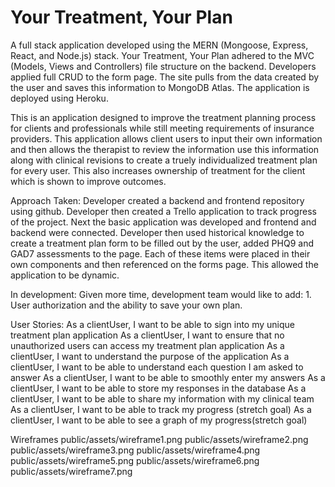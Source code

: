 
# Your Treatment, Your Plan


A full stack application developed using the MERN (Mongoose, Express, React, and Node.js) stack. Your Treatment, Your Plan adhered to the MVC (Models, Views and Controllers) file structure on the backend.  Developers applied full CRUD to the form page. The site pulls from the data created by the user and saves this information to MongoDB Atlas. The application is deployed using Heroku.

This is an application designed to improve the treatment planning process for clients and professionals while still meeting requirements of insurance providers. This application allows client users to input their own information and then allows the therapist to review the information use this information along with clinical revisions to create a truely individualized treatment plan for every user. This also increases ownership of treatment for the client which is shown to improve outcomes. 

Approach Taken: 
    Developer created a backend and frontend repository using github. Developer then created a Trello application to track progress of the project.  Next the basic application was developed and frontend and backend were connected.  Developer then used historical knowledge to create a treatment plan form to be filled out by the user, added PHQ9 and GAD7 assessments to the page.  Each of these items were placed in their own components and then referenced on the forms page.  This allowed the application to be dynamic.  
    
In development: 
    Given more time, development team would like to add:
      1. User authorization and the ability to save your own plan.
      
User Stories:
As a clientUser, I want to be able to sign into my unique treatment plan application
As a clientUser, I want to ensure that no unauthorized users can access my treatment plan application
As a clientUser, I want to understand the purpose of the application
As a clientUser, I want to be able to understand each question I am asked to answer
As a clientUser, I want to be able to smoothly enter my answers
As a clientUser, I want to be able to store my responses in the database
As a clientUser, I want to be able to share my information with my clinical team
As a clientUser, I want to be able to track my progress (stretch goal)
As a clientUser, I want to be able to see a graph of my progress(stretch goal)
      
Wireframes
public/assets/wireframe1.png
public/assets/wireframe2.png
public/assets/wireframe3.png
public/assets/wireframe4.png
public/assets/wireframe5.png
public/assets/wireframe6.png
public/assets/wireframe7.png
